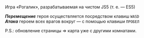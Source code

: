 Игра «Рогалик», разрабатываемая на чистом JS5 (т. е. — ES5)

***Перемещение*** героя осуществляется посредством клавиш `WASD`  
***Атака*** героем всех врагов вокруг — с помощью клавиши `ПРОБЕЛ`

P.S.: обновление страницы => карта уже с другими комнатами.
